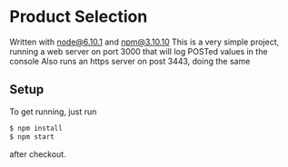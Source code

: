 # Product Selection
Written with node@6.10.1 and npm@3.10.10
This is a very simple project, running a web server on port 3000 that will log POSTed values in the console
Also runs an https server on post 3443, doing the same
## Setup
To get running, just run
```sh
$ npm install
$ npm start
```
after checkout.
